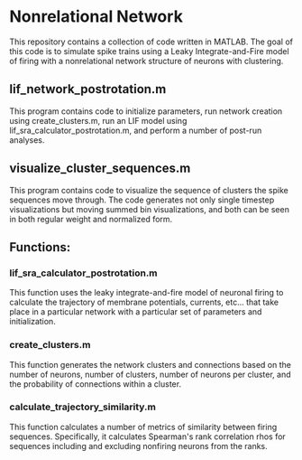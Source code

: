 # Nonrelational Network
 This repository contains a collection of code written in MATLAB. The goal of this code is to simulate spike trains using a Leaky Integrate-and-Fire model of firing with a nonrelational network structure of neurons with clustering.
 
 ## lif_network_postrotation.m
 This program contains code to initialize parameters, run network creation using create_clusters.m, run an LIF model using lif_sra_calculator_postrotation.m, and perform a number of post-run analyses.
 
 ## visualize_cluster_sequences.m
 This program contains code to visualize the sequence of clusters the spike sequences move through. The code generates not only single timestep visualizations but moving summed bin visualizations, and both can be seen in both regular weight and normalized form.
 
 ## Functions:
 
 ### lif_sra_calculator_postrotation.m
 This function uses the leaky integrate-and-fire model of  neuronal firing to calculate the trajectory of membrane potentials, currents, etc... that take place in a particular network with a particular set of parameters and initialization.
 
 ### create_clusters.m
 This function generates the network clusters and connections based on the number of neurons, number of clusters, number of neurons per cluster, and the probability of connections within a cluster.
 
 ### calculate_trajectory_similarity.m
 This function calculates a number of metrics of similarity between firing sequences. Specifically, it calculates Spearman's rank correlation rhos for sequences including and excluding nonfiring neurons from the ranks.
